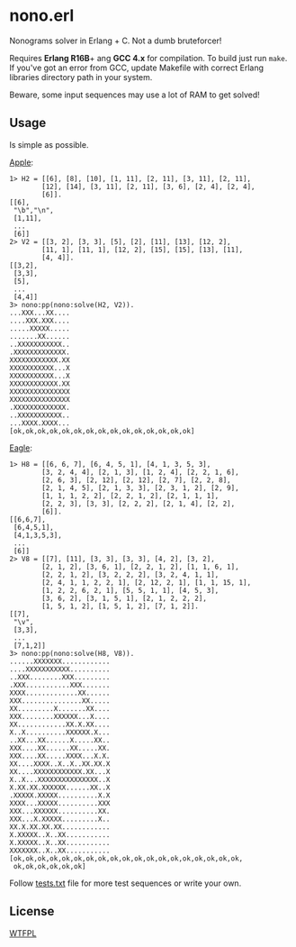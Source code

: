 nono.erl
========

Nonograms solver in Erlang + C. Not a dumb bruteforcer!

Requires **Erlang R16B**+ ang **GCC 4.x** for compilation. To build just run ``make``. If you've got an error from GCC, update Makefile with correct Erlang libraries directory path in your system.

Beware, some input sequences may use a lot of RAM to get solved!


Usage
-----

Is simple as possible.

[Apple](https://raw.github.com/Mendor/nonographics/master/img/apple.png):


```
1> H2 = [[6], [8], [10], [1, 11], [2, 11], [3, 11], [2, 11], 
        [12], [14], [3, 11], [2, 11], [3, 6], [2, 4], [2, 4], 
        [6]].
[[6],
 "\b","\n",
 [1,11],
 ...
 [6]]
2> V2 = [[3, 2], [3, 3], [5], [2], [11], [13], [12, 2],
        [11, 1], [11, 1], [12, 2], [15], [15], [13], [11],
        [4, 4]].
[[3,2],
 [3,3],
 [5],
 ...
 [4,4]]
3> nono:pp(nono:solve(H2, V2)).
...XXX...XX....
....XXX.XXX....
.....XXXXX.....
.......XX......
..XXXXXXXXXXX..
.XXXXXXXXXXXXX.
XXXXXXXXXXXX.XX
XXXXXXXXXXX...X
XXXXXXXXXXX...X
XXXXXXXXXXXX.XX
XXXXXXXXXXXXXXX
XXXXXXXXXXXXXXX
.XXXXXXXXXXXXX.
..XXXXXXXXXXX..
...XXXX.XXXX...
[ok,ok,ok,ok,ok,ok,ok,ok,ok,ok,ok,ok,ok,ok,ok]

```


[Eagle](https://raw.github.com/Mendor/nonographics/master/img/eagle.png):

```
1> H8 = [[6, 6, 7], [6, 4, 5, 1], [4, 1, 3, 5, 3],
        [3, 2, 4, 4], [2, 1, 3], [1, 2, 4], [2, 2, 1, 6],
        [2, 6, 3], [2, 12], [2, 12], [2, 7], [2, 2, 8],
        [2, 1, 4, 5], [2, 1, 3, 3], [2, 3, 1, 2], [2, 9],
        [1, 1, 1, 2, 2], [2, 2, 1, 2], [2, 1, 1, 1],
        [2, 2, 3], [3, 3], [2, 2, 2], [2, 1, 4], [2, 2],
        [6]].
[[6,6,7],
 [6,4,5,1],
 [4,1,3,5,3],
 ...
 [6]]
2> V8 = [[7], [11], [3, 3], [3, 3], [4, 2], [3, 2],
        [2, 1, 2], [3, 6, 1], [2, 2, 1, 2], [1, 1, 6, 1],
        [2, 2, 1, 2], [3, 2, 2, 2], [3, 2, 4, 1, 1],
        [2, 4, 1, 1, 2, 2, 1], [2, 12, 2, 1], [1, 1, 15, 1],
        [1, 2, 2, 6, 2, 1], [5, 5, 1, 1], [4, 5, 3],
        [3, 6, 2], [3, 1, 5, 1], [2, 1, 2, 2, 2],
        [1, 5, 1, 2], [1, 5, 1, 2], [7, 1, 2]].
[[7],
 "\v",
 [3,3],
 ...
 [7,1,2]]
3> nono:pp(nono:solve(H8, V8)).
......XXXXXXX............
....XXXXXXXXXXX..........
..XXX........XXX.........
.XXX...........XXX.......
XXXX.............XX......
XXX...............XX.....
XX.........X.......XX....
XXX........XXXXXX...X....
XX............XX.X.XX....
X..X..........XXXXXX.X...
..XX...XX......X.....XX..
XXX....XX......XX.....XX.
XXX....XX.....XXXX...X.X.
XX....XXXX..X..X..XX.XX.X
XX....XXXXXXXXXXXX.XX...X
X..X...XXXXXXXXXXXXXXX..X
X.XX.XX.XXXXXX......XX..X
.XXXXX.XXXXX..........X.X
XXXX...XXXXX..........XXX
XXX...XXXXXX..........XX.
XXX...X.XXXXX.........X..
XX.X.XX.XX.XX............
X.XXXXX..X..XX...........
X.XXXXX..X..XX...........
XXXXXXX..X..XX...........
[ok,ok,ok,ok,ok,ok,ok,ok,ok,ok,ok,ok,ok,ok,ok,ok,ok,ok,ok,
 ok,ok,ok,ok,ok,ok]
```

Follow [tests.txt](https://github.com/Mendor/nonographics/blob/master/tests.txt) file for more test sequences or write your own.


License
-------

[WTFPL](http://sam.zoy.org/wtfpl/)
